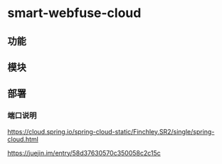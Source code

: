 # smart-webfuse-cloud

## 功能

## 模块

## 部署

### 端口说明


https://cloud.spring.io/spring-cloud-static/Finchley.SR2/single/spring-cloud.html

https://juejin.im/entry/58d37630570c350058c2c15c